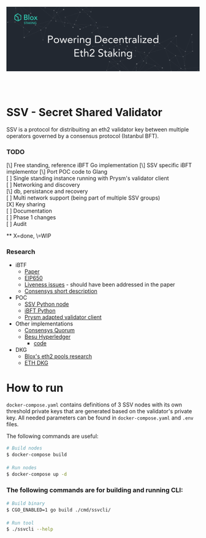 [<img src="./internals/img/bloxstaking_header_image.png" >](https://www.bloxstaking.com/)

<br>
<br>

# SSV - Secret Shared Validator

SSV is a protocol for distribuiting an eth2 validator key between multiple operators governed by a consensus protocol (Istanbul BFT).

### TODO
[\\] Free standing, reference iBFT Go implementation
[\\] SSV specific iBFT implementor
[\\] Port POC code to Glang\
[ ] Single standing instance running with Prysm's validator client\
[ ] Networking and discovery\
[\\] db, persistance and recovery\
[ ] Multi network support (being part of multiple SSV groups)\
[X] Key sharing\
[ ] Documentation\
[ ] Phase 1 changes\
[ ] Audit

** X=done, \\=WIP


### Research

- iBTF
    - [Paper](https://arxiv.org/pdf/2002.03613.pdf)
    - [EIP650](https://github.com/ethereum/EIPs/issues/650)
    - [Liveness issues](https://github.com/ConsenSys/quorum/issues/305) - should have been addressed in the paper
    - [Consensys short description](https://docs.goquorum.consensys.net/en/stable/Concepts/Consensus/IBFT/)
- POC
    - [SSV Python node](https://github.com/dankrad/python-ssv)
    - [iBFT Python](https://github.com/dankrad/python-ibft)
    - [Prysm adapted validator client](https://github.com/alonmuroch/prysm/tree/ssv)
- Other implementations
    - [Consensys Quorum](https://github.com/ConsenSys/quorum)   
    - [Besu Hyperledger](https://besu.hyperledger.org/en/stable/HowTo/Configure/Consensus-Protocols/IBFT/)
        - [code]( https://github.com/hyperledger/besu/tree/master/consensus/ibft)
- DKG
    - [Blox's eth2 pools research](https://github.com/bloxapp/eth2-staking-pools-research)
    - [ETH DKG](https://github.com/PhilippSchindler/ethdkg)

     
# How to run

`docker-compose.yaml` contains definitions of 3 SSV nodes with its own threshold private keys that are generated based on the 
validator's private key. All needed parameters can be found in `docker-compose.yaml` and `.env` files.

The following commands are useful:

```bash 
# Build nodes
$ docker-compose build

# Run nodes
$ docker-compose up -d
```

### The following commands are for building and running CLI:

```bash
# Build binary
$ CGO_ENABLED=1 go build ./cmd/ssvcli/

# Run tool
$ ./ssvcli --help
```